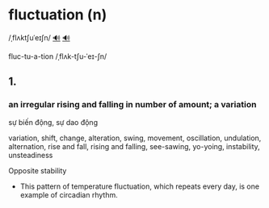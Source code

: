 # fluctuation (n)

/ˌflʌktʃuˈeɪʃn/ [🔊](https://www.oxfordlearnersdictionaries.com/media/english/uk_pron/f/flu/fluct/fluctuation__gb_1.mp3) [🔊](https://www.oxfordlearnersdictionaries.com/media/english/us_pron/f/flu/fluct/fluctuation__us_1.mp3)

fluc-tu-a-tion /ˌflʌk-tʃu-ˈeɪ-ʃn/

## 1.

### an irregular rising and falling in number of amount; a variation

sự biến động, sự dao động

variation, shift, change, alteration, swing, movement, oscillation, undulation, alternation, rise and fall, rising and falling, see-sawing, yo-yoing, instability, unsteadiness

Opposite stability

- This pattern of temperature fluctuation, which repeats every day, is one example of circadian rhythm.